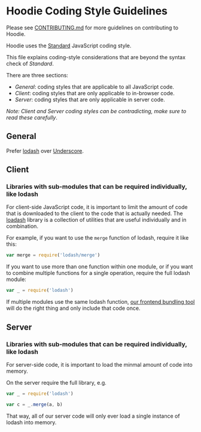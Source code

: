 # Hoodie Coding Style Guidelines

Please see [CONTRIBUTING.md](CONTRIBUTING.md) for more guidelines on
contributing to Hoodie.

Hoodie uses the [Standard](https://github.com/feross/standard) JavaScript
coding style.

This file explains coding-style considerations that are beyond the syntax check
of *Standard*.

There are three sections:

- *General*: coding styles that are applicable to all JavaScript code.
- *Client*: coding styles that are only applicable to in-browser code.
- *Server*: coding styles that are only applicable in server code.

*Note: Client and Server coding styles can be contradicting, make sure to read
these carefully*.


## General

Prefer [lodash](https://lodash.com) over [Underscore](http://underscorejs.org "Underscore.js").


## Client

### Libraries with sub-modules that can be required individually, like lodash

For client-side JavaScript code, it is important to limit the amount of code
that is downloaded to the client to the code that is actually needed. The
[loadash](https://lodash.com) library is a collection of utilities that are
useful individually and in combination.

For example, if you want to use the `merge` function of lodash, require it like
this:

```javascript
var merge = require('lodash/merge')
```

If you want to use more than one function within one module, or if you want to
combine multiple functions for a single operation, require the full lodash
module:

```javascript
var _ = require('lodash')
```

If multiple modules use the same lodash function, [our frontend bundling
tool](http://browserify.org "Browserify") will do the right thing and only
include that code once.


## Server

### Libraries with sub-modules that can be required individually, like lodash

For server-side code, it is important to load the minmal amount of code into
memory.

On the server require the full library, e.g.

```javascript
var _ = require('lodash')

var c = _.merge(a, b)
```

That way, all of our server code will only ever load a single instance of
lodash into memory.

